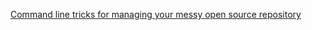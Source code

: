 
[Command line tricks for managing your messy open source repository](https://www.freecodecamp.org/news/command-line-tricks-for-managing-your-messy-open-source-repository)
